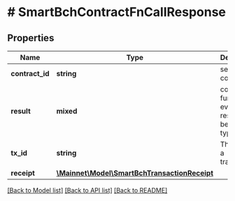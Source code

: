 # # SmartBchContractFnCallResponse

## Properties

Name | Type | Description | Notes
------------ | ------------- | ------------- | -------------
**contract_id** | **string** | serialized contract | [optional] 
**result** | **mixed** | contract function evaluation result. Can be of any type. | [optional] 
**tx_id** | **string** | The hash of a transaction | [optional] 
**receipt** | [**\Mainnet\Model\SmartBchTransactionReceipt**](SmartBchTransactionReceipt.md) |  | [optional] 

[[Back to Model list]](../../README.md#documentation-for-models) [[Back to API list]](../../README.md#documentation-for-api-endpoints) [[Back to README]](../../README.md)


